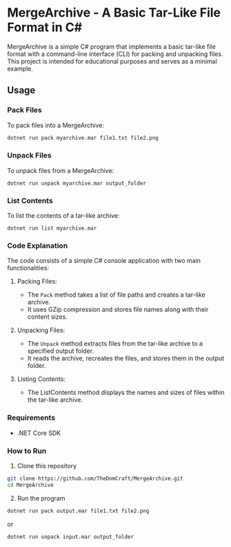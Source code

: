 ﻿# MergeArchive - A Basic Tar-Like File Format in C#

MergeArchive is a simple C# program that implements a basic tar-like file format with a command-line interface (CLI) for packing and unpacking files. This project is intended for educational purposes and serves as a minimal example.

## Usage

### Pack Files

To pack files into a MergeArchive:

```bash
dotnet run pack myarchive.mar file1.txt file2.png
```

### Unpack Files

To unpack files from a MergeArchive:

```
dotnet run unpack myarchive.mar output_folder
```

### List Contents

To list the contents of a tar-like archive:

```
dotnet run list myarchive.mar
```

### Code Explanation

The code consists of a simple C# console application with two main functionalities:

1. Packing Files:

    - The `Pack` method takes a list of file paths and creates a tar-like archive.
    - It uses GZip compression and stores file names along with their content sizes.

2. Unpacking Files:

    - The `Unpack` method extracts files from the tar-like archive to a specified output folder.
    - It reads the archive, recreates the files, and stores them in the output folder.

3. Listing Contents:

    - The ListContents method displays the names and sizes of files within the tar-like archive.

### Requirements

- .NET Core SDK

### How to Run

1. Clone this repository
```bash
git clone https://github.com/TheDomCraft/MergeArchive.git
cd MergeArchive
```
2. Run the program
```bash
dotnet run pack output.mar file1.txt file2.png
```
or 
```bash
dotnet run unpack input.mar output_folder
```